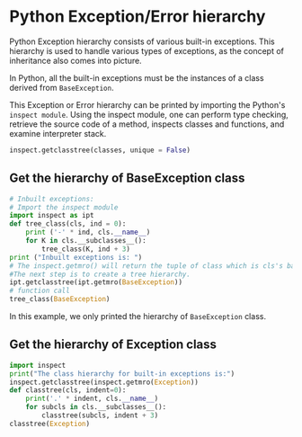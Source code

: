 # Python Exception/Error hierarchy

Python Exception hierarchy consists of various built-in exceptions. This hierarchy is used to handle various types of exceptions, as the concept of inheritance also comes into picture.

In Python, all the built-in exceptions must be the instances of a class derived from `BaseException`.

This Exception or Error hierarchy can be printed by importing the Python's `inspect module`. Using the inspect module, one can perform type checking, retrieve the source code of a method, inspects classes and functions, and examine interpreter stack.

```python
inspect.getclasstree(classes, unique = False)
```

## Get the hierarchy of BaseException class

```python
# Inbuilt exceptions:
# Import the inspect module
import inspect as ipt
def tree_class(cls, ind = 0):
    print ('-' * ind, cls.__name__)
    for K in cls.__subclasses__():
        tree_class(K, ind + 3)
print ("Inbuilt exceptions is: ")
# The inspect.getmro() will return the tuple of class which is cls's base classes.
#The next step is to create a tree hierarchy.
ipt.getclasstree(ipt.getmro(BaseException))
# function call
tree_class(BaseException)
```

In this example, we only printed the hierarchy of `BaseException` class.

## Get the hierarchy of Exception class

```python
import inspect
print("The class hierarchy for built-in exceptions is:")
inspect.getclasstree(inspect.getmro(Exception))
def classtree(cls, indent=0):
    print('.' * indent, cls.__name__)
    for subcls in cls.__subclasses__():
        classtree(subcls, indent + 3)
classtree(Exception)
```
